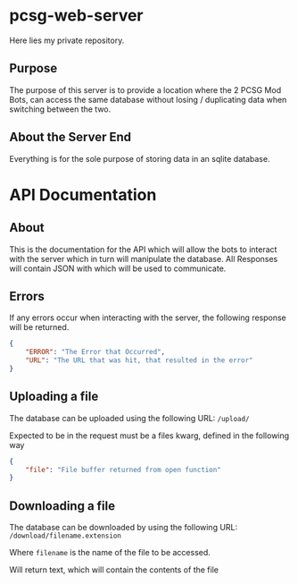 # pcsg-web-server

Here lies my private repository.

## Purpose
The purpose of this server is to provide a location where the 2 PCSG Mod Bots, can access the same database without losing / duplicating data when switching between the two.

## About the Server End
Everything is for the sole purpose of storing data in an sqlite database. 

# API Documentation

## About
This is the documentation for the API which will allow the bots to interact with the server which in turn will manipulate the database.
All Responses will contain JSON with which will be used to communicate.

## Errors
If any errors occur when interacting with the server, the following response will be returned.

```json
{
    "ERROR": "The Error that Occurred",
    "URL": "The URL that was hit, that resulted in the error"
}
```
## Uploading a file
The database can be uploaded using the following URL: `/upload/`

Expected to be in the request must be a files kwarg, defined in the following way

```json
{
    "file": "File buffer returned from open function"
}
```

## Downloading a file
The database can be downloaded by using the following URL: `/download/filename.extension`

Where `filename` is the name of the file to be accessed.

Will return text, which will contain the contents of the file